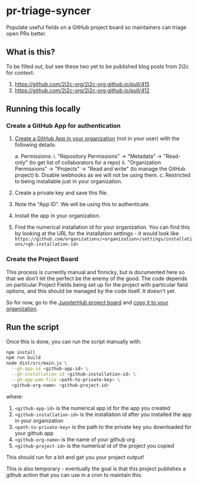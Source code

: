 # pr-triage-syncer

Populate useful fields on a GitHub project board so maintainers
can triage open PRs better.

## What is this?

To be filled out, but see these two yet to be published blog posts
from 2i2c for context:

1. https://github.com/2i2c-org/2i2c-org.github.io/pull/415
2. https://github.com/2i2c-org/2i2c-org.github.io/pull/412

## Running this locally

### Create a GitHub App for authentication

1. [Create a GitHub App in your organization](https://docs.github.com/en/apps/creating-github-apps/registering-a-github-app/registering-a-github-app) (not in your user) with the following details:

   a. Permissions:
      i. "Repository Permissions" -> "Metadata" -> "Read-only" (to get list of collaborators for a repo)
      ii. "Organization Permissions" -> "Projects" -> "Read and write" (to manage the GitHub project)
   b. Disable webhooks as we will not be using them.
   c. Restricted to being installable just in your organization.

2. Create a private key and save this file.

3. Note the "App ID". We will be using this to authenticate.

4. Install the app in your organization.

5. Find the numerical installation id for your organization. You can find
   this by looking at the URL for the installation settings - it would look
   like `https://github.com/organizations/<organization>/settings/installations/<gh-installation-id>`

### Create the Project Board

This process is currently manual and finnicky, but is documented here so
that we don't let the perfect be the enemy of the good. The code depends
on particular Project Fields being set up for the project with particular
field options, and this should be managed by the code itself. It doesn't
yet.

So for now, go to the [JupyterHub project board](https://github.com/orgs/jupyterhub/projects/4/views/9) and [copy it to your organization](https://docs.github.com/en/issues/planning-and-tracking-with-projects/creating-projects/copying-an-existing-project).

## Run the script

Once this is done, you can run the script manually with:

```bash
npm install
npm run build
node dist/src/main.js \
  --gh-app-id <github-app-id> \
  --gh-installation-id <github-installation-id> \
  --gh-app-pem-file <path-to-private-key> \
  <github-org-name> <github-project-id>
```

where:
1. `<github-app-id>` is the numerical app id for the app you created
2. `<github-installation-id>` is the installation id after you installed the app in your organization
3. `<path-to-private-key>` is the path to the private key you downloaded for your github app
4. `<github-org-name>` is the name of your github org
5. `<github-project-id>` is the numerical id of the project you copied

This should run for a bit and get you your project output!

This is also temporary - eventually the goal is that this project publishes
a github action that you can use in a cron to maintain this.